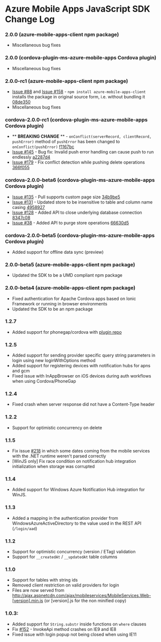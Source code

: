 # Azure Mobile Apps JavaScript SDK Change Log

### 2.0.0 (azure-mobile-apps-client npm package)
- Miscellaneous bug fixes

### 2.0.0 (cordova-plugin-ms-azure-mobile-apps Cordova plugin)
- Miscellaneous bug fixes

### 2.0.0-rc1  (azure-mobile-apps-client npm package)
- [Issue #88](https://github.com/Azure/azure-mobile-apps-js-client/issues/88) and [Issue #158](https://github.com/Azure/azure-mobile-apps-js-client/issues/158) - `npm install azure-mobile-apps-client` installs the package in original source form, i.e. without bundling it [08de350](https://github.com/Azure/azure-mobile-apps-js-client/commit/08de350b858b6adafe25cd985a924769bd6cef42)
- Miscellaneous bug fixes

### cordova-2.0.0-rc1 (cordova-plugin-ms-azure-mobile-apps Cordova plugin)
- ** __BREAKING CHANGE__ ** - `onConflict(serverRecord, clientRecord, pushError)` method of `pushError` has been changed to `onConflict(pushError)` [ f1167bc ](https://github.com/Azure/azure-mobile-apps-js-client/commit/f1167bc0f656241e13e867b3ebc7170d93492df5)
- [Issue #145](https://github.com/Azure/azure-mobile-apps-js-client/issues/145) - Bug fix: Invalid push error handling can cause push to run endlessly [ a2287d4 ](https://github.com/Azure/azure-mobile-apps-js-client/commit/a2287d41cda16cdbd35ccc8bba83041e8cdb30a8)
- [Issue #179](https://github.com/Azure/azure-mobile-apps-js-client/issues/179) - Fix conflict detection while pushing delete operations [ 366f055](https://github.com/Azure/azure-mobile-apps-js-client/commit/366f0551aabc1b220502727ccf46d81f1ef71469)

### cordova-2.0.0-beta6 (cordova-plugin-ms-azure-mobile-apps Cordova plugin)
- [Issue #135](https://github.com/Azure/azure-mobile-apps-js-client/issues/135) - Pull supports custom page size [ 34b9be5](https://github.com/Azure/azure-mobile-apps-js-client/commit/34b9be55a4432af78501b3028b728790aa89ca0b)
- [Issue #131](https://github.com/Azure/azure-mobile-apps-js-client/issues/131) - Updated store to be insensitive to table and column name casing [4958927](https://github.com/Azure/azure-mobile-apps-js-client/commit/49589276c6ebdb792455d0e5dd087ac908d30c50)
- [Issue #128](https://github.com/Azure/azure-mobile-apps-js-client/issues/128) - Added API to close underlying database connection [8347c08](https://github.com/Azure/azure-mobile-apps-js-client/commit/8347c08e3f02ed1aff57c03ac8ea0de4a7065cc7)
- [Issue #38](https://github.com/Azure/azure-mobile-apps-js-client/issues/38) - Added API to purge store operations [66630d5](https://github.com/Azure/azure-mobile-apps-js-client/commit/66630d50ca915f9b0387def10fc0fe3017c896a1)

### cordova-2.0.0-beta5 (cordova-plugin-ms-azure-mobile-apps Cordova plugin)
- Added support for offline data sync (preview)

### 2.0.0-beta5 (azure-mobile-apps-client npm package)
- Updated the SDK to be a UMD compliant npm package

### 2.0.0-beta4 (azure-mobile-apps-client npm package)
- Fixed authentication for Apache Cordova apps based on Ionic Framework or running in browser environments
- Updated the SDK to be an npm package

### 1.2.7
- Added support for phonegap/cordova with [plugin repo](https://github.com/Azure/azure-mobile-services-cordova)

### 1.2.5
- Added support for sending provider specific query string parameters in login using new loginWithOptions method
- Added support for registering devices with notification hubs for apns and gcm
- Fixed issue with InAppBrowser on iOS devices during auth workflows when using Cordova/PhoneGap

### 1.2.4
- Fixed crash when server response did not have a Content-Type header

### 1.2.2 
- Support for optimistic concurrency on delete

### 1.1.5
- Fix issue [#218](https://github.com/WindowsAzure/azure-mobile-services/issues/218) in which some dates coming from the mobile services with the .NET runtime weren't parsed correctly
- [WinJS only] Fix race condition on notification hub integration initialization when storage was corrupted

### 1.1.4
- Added support for Windows Azure Notification Hub integration for WinJS.

### 1.1.3
- Added a mapping in the authentication provider from WindowsAzureActiveDirectory to the value used in the REST API (`/login/aad`)

### 1.1.2
- Support for optimistic concurrency (version / ETag) validation
- Support for `__createdAt` / `__updatedAt` table columns

### 1.1.0
- Support for tables with string ids
- Removed client restriction on valid providers for login
- Files are now served from http://ajax.aspnetcdn.com/ajax/mobileservices/MobileServices.Web-[version].min.js (or [version].js for the non minified copy)

### 1.0.3:
- Added support for `String.substr` inside functions on `where` clauses
- Fix [#152](https://github.com/WindowsAzure/azure-mobile-services/issues/152) - InvokeApi method crashes on IE9 and IE8
- Fixed issue with login popup not being closed when using IE11
